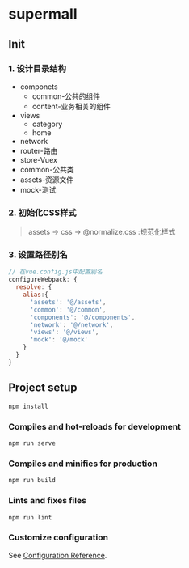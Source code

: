 # supermall
## Init
### 1. 设计目录结构
+ componets
    + common-公共的组件
    + content-业务相关的组件
+ views
    + category
    + home
+ network
+ router-路由
+ store-Vuex
+ common-公共类
+ assets-资源文件
+ mock-测试

### 2. 初始化CSS样式
> assets -> css -> @normalize.css :规范化样式

### 3. 设置路径别名
```javascript
// 在vue.config.js中配置别名
configureWebpack: {
  resolve: {
    alias:{
      'assets': '@/assets',
      'common': '@/common',
      'components': '@/components',
      'network': '@/network',
      'views': '@/views',
      'mock': '@/mock'
    }
  }
}
```
## Project setup
```
npm install
```

### Compiles and hot-reloads for development
```
npm run serve
```

### Compiles and minifies for production
```
npm run build
```

### Lints and fixes files
```
npm run lint
```

### Customize configuration
See [Configuration Reference](https://cli.vuejs.org/config/).
